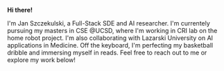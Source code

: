 **Hi there!**

I'm Jan Szczekulski, a Full-Stack SDE and AI researcher. I'm currentely pursuing my masters in CSE @UCSD, where I'm working in CRI lab on the home robot project. I'm also collaborating with Lazarski University on AI applications in Medicine. Off the keyboard, I'm perfecting my basketball dribble and immersing myself in reads. Feel free to reach out to me or explore my work below!